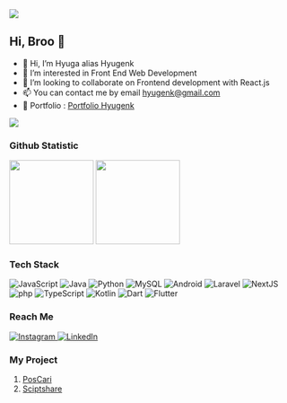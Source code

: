 <img src="https://github.com/halfrost/halfrost/blob/master/icons/header_1.png">

## Hi, Broo  👋
- 👋 Hi, I’m Hyuga alias Hyugenk
- 👀 I’m interested in Front End Web Development
- 💞️ I’m looking to collaborate on Frontend development with React.js
- 📫 You can contact me by email hyugenk@gmail.com
- 💌 Portfolio : [Portfolio Hyugenk](https://github.com/hyugenk)


<img src="https://readme-status-bay.vercel.app/api/top-langs/?username=hyugenk&hide_border=true&langs_count=8&custom_title=8+Top+Languages&title_color=20fc8f&theme=dracula&layout=compact&card_width=280">


### Github Statistic

<p>
<img height="150em" src="https://github-readme-stats-eight-theta.vercel.app/api?username=hyugenk&show_icons=true&theme=algolia&include_all_commits=true&count_private=true"/>
<img height="150em" src="https://github-readme-stats-eight-theta.vercel.app/api/top-langs/?username=hyugenk&layout=compact&langs_count=8&theme=algolia"/>
</p>

### Tech Stack

<p>
  <img alt="JavaScript" src="https://img.shields.io/badge/-JavaScript-f7e018?logo=JavaScript&logoColor=white"/>
  <img alt="Java" src="https://img.shields.io/badge/-Java-ec2025?logo=java&logoColor=white"/>
  <img alt="Python" src="https://img.shields.io/badge/-Python-ffd03d?logo=Python&logoColor=white"/>
  <img alt="MySQL" src="https://img.shields.io/badge/-MySQL-orange?logo=mysql&logoColor=white"/>
  <img alt="Android" src="https://img.shields.io/badge/-Android-2edf85?logo=Android&logoColor=white"/>
  <img alt="Laravel" src="https://img.shields.io/badge/-Laravel-red?logo=laravel&logoColor=white"/>
  <img alt="NextJS" src="https://img.shields.io/badge/-NextJS-494949?logo=next.js&logoColor=white"/>
  <img alt="php" src="https://img.shields.io/badge/-php-777bb3?logo=php&logoColor=white"/>
  <img alt="TypeScript" src="https://img.shields.io/badge/-TypeScript-2f74c0?logo=TypeScript&logoColor=white"/>
  <img alt="Kotlin" src="https://img.shields.io/badge/-Kotlin-f1850b?logo=Kotlin&logoColor=white"/>
  <img alt="Dart" src="https://img.shields.io/badge/-Dart-0175C2?logo=Dart&logoColor=white"/>
  <img alt="Flutter" src="https://img.shields.io/badge/-Flutter-02569B?logo=Flutter&logoColor=white"/>
</p>

### Reach Me
<p>
  <a href="https://instagram.com/hyugenk" target="_blank">
    <img alt="Instagram" src="https://img.shields.io/badge/Instagram-%23E4405F.svg?&logo=instagram&logoColor=white" />
  </a>
  <a href="https://www.linkedin.com/in/hyuga-dewanto-kojyro-45b434221/" target="_blank">
    <img alt="LinkedIn" src="https://img.shields.io/badge/LinkedIn-%230077B5.svg?&logo=linkedin&logoColor=white" />
  </a>
</p>

### My Project 
1. [PosCari](https://pos-carii.vercel.app/)
2. [Sciptshare](http://scriptshare.tech/)

